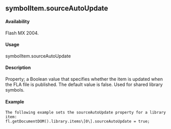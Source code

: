 ## symbolItem.sourceAutoUpdate

#### Availability

Flash MX 2004.

#### Usage

symbolItem.sourceAutoUpdate

#### Description

Property; a Boolean value that specifies whether the item is updated when the FLA file is published. The default value is false. Used for shared library symbols.

#### Example

```
The following example sets the sourceAutoUpdate property for a library item:
fl.getDocumentDOM().library.items\[0\].sourceAutoUpdate = true;

```